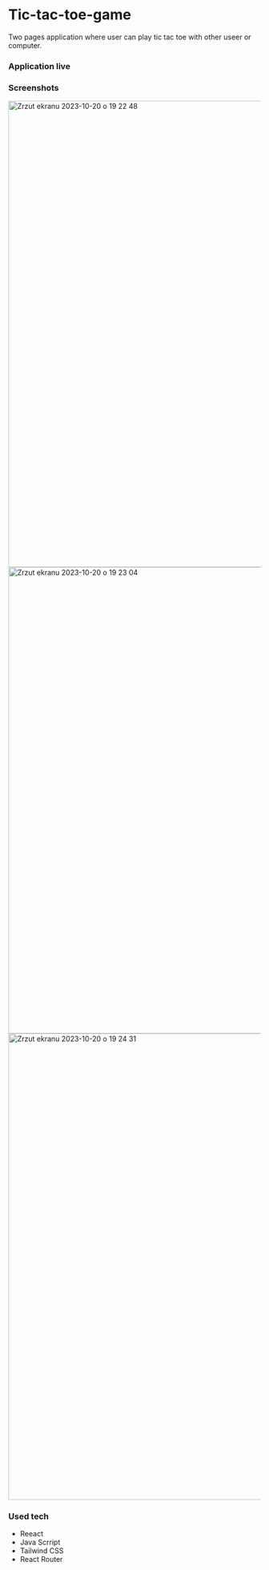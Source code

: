 # Tic-tac-toe-game
Two pages application where user  can play tic tac toe with  other useer or computer.

### Application  live


### Screenshots
<img width="931" alt="Zrzut ekranu 2023-10-20 o 19 22 48" src="https://github.com/konadik/TicTacToe/assets/45950435/914c99a8-a533-4cc5-b20b-15842a07c7b9">
<img width="931" alt="Zrzut ekranu 2023-10-20 o 19 23 04" src="https://github.com/konadik/TicTacToe/assets/45950435/82aa0311-3a4a-465a-9456-ce7240faeff7">
<img width="931" alt="Zrzut ekranu 2023-10-20 o 19 24 31" src="https://github.com/konadik/TicTacToe/assets/45950435/ca42f6c0-ca95-4737-9dab-58d7991a96dd">




### Used tech
* Reeact
* Java Scrript
* Tailwind CSS
* React Router







